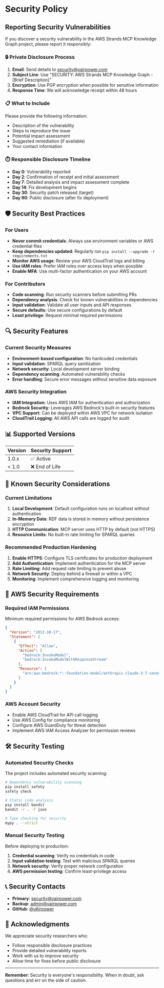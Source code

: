 # Security Policy

## Reporting Security Vulnerabilities

If you discover a security vulnerability in the AWS Strands MCP Knowledge Graph project, please report it responsibly:

### 🔒 Private Disclosure Process

1. **Email**: Send details to [security@vairpower.com](mailto:security@vairpower.com)
2. **Subject Line**: Use "SECURITY: AWS Strands MCP Knowledge Graph - [Brief Description]"
3. **Encryption**: Use PGP encryption when possible for sensitive information
4. **Response Time**: We will acknowledge receipt within 48 hours

### 📋 What to Include

Please provide the following information:
- Description of the vulnerability
- Steps to reproduce the issue
- Potential impact assessment
- Suggested remediation (if available)
- Your contact information

### ⏱️ Responsible Disclosure Timeline

- **Day 0**: Vulnerability reported
- **Day 2**: Confirmation of receipt and initial assessment
- **Day 7**: Detailed analysis and impact assessment complete
- **Day 14**: Fix development begins
- **Day 30**: Security patch released (target)
- **Day 90**: Public disclosure (after fix deployment)

## 🛡️ Security Best Practices

### For Users

- **Never commit credentials**: Always use environment variables or AWS credential files
- **Keep dependencies updated**: Regularly run `pip install --upgrade -r requirements.txt`
- **Monitor AWS usage**: Review your AWS CloudTrail logs and billing
- **Use IAM roles**: Prefer IAM roles over access keys when possible
- **Enable MFA**: Use multi-factor authentication on your AWS account

### For Contributors

- **Code scanning**: Run security scanners before submitting PRs
- **Dependency analysis**: Check for known vulnerabilities in dependencies
- **Input validation**: Validate all user inputs and API responses
- **Secure defaults**: Use secure configurations by default
- **Least privilege**: Request minimal required permissions

## 🔍 Security Features

### Current Security Measures

- **Environment-based configuration**: No hardcoded credentials
- **Input validation**: SPARQL query sanitization
- **Network security**: Local development server binding
- **Dependency scanning**: Automated vulnerability checks
- **Error handling**: Secure error messages without sensitive data exposure

### AWS Security Integration

- **IAM Integration**: Uses AWS IAM for authentication and authorization
- **Bedrock Security**: Leverages AWS Bedrock's built-in security features
- **VPC Support**: Can be deployed within AWS VPC for network isolation
- **CloudTrail Logging**: All AWS API calls are logged for audit

## 📊 Supported Versions

| Version | Security Support |
|---------|------------------|
| 1.0.x   | ✅ Active        |
| < 1.0   | ❌ End of Life   |

## 🚨 Known Security Considerations

### Current Limitations

1. **Local Development**: Default configuration runs on localhost without authentication
2. **In-Memory Data**: RDF data is stored in memory without persistence encryption
3. **HTTP Communication**: MCP server uses HTTP by default (not HTTPS)
4. **Resource Limits**: No built-in rate limiting for SPARQL queries

### Recommended Production Hardening

1. **Enable HTTPS**: Configure TLS certificates for production deployment
2. **Add Authentication**: Implement authentication for the MCP server
3. **Rate Limiting**: Add request rate limiting to prevent abuse
4. **Network Security**: Deploy behind a firewall or within a VPC
5. **Monitoring**: Implement comprehensive logging and monitoring

## 🔐 AWS Security Requirements

### Required IAM Permissions

Minimum required permissions for AWS Bedrock access:

```json
{
  "Version": "2012-10-17",
  "Statement": [
    {
      "Effect": "Allow",
      "Action": [
        "bedrock:InvokeModel",
        "bedrock:InvokeModelWithResponseStream"
      ],
      "Resource": [
        "arn:aws:bedrock:*::foundation-model/anthropic.claude-3-7-sonnet-*"
      ]
    }
  ]
}
```

### AWS Account Security

- Enable AWS CloudTrail for API call logging
- Use AWS Config for compliance monitoring
- Configure AWS GuardDuty for threat detection
- Implement AWS IAM Access Analyzer for permission reviews

## 🛠️ Security Testing

### Automated Security Checks

The project includes automated security scanning:

```bash
# Dependency vulnerability scanning
pip install safety
safety check

# Static code analysis
pip install bandit
bandit -r . -f json

# Type checking for security
mypy . --strict
```

### Manual Security Testing

Before deploying to production:

1. **Credential scanning**: Verify no credentials in code
2. **Input validation testing**: Test with malicious SPARQL queries
3. **Network security**: Verify proper network configuration
4. **AWS permission testing**: Confirm least-privilege access

## 📞 Security Contacts

- **Primary**: [security@vairpower.com](mailto:security@vairpower.com)
- **Backup**: [admin@vairpower.com](mailto:admin@vairpower.com)
- **GitHub**: [@vAirpower](https://github.com/vAirpower)

## 🙏 Acknowledgments

We appreciate security researchers who:
- Follow responsible disclosure practices
- Provide detailed vulnerability reports
- Work with us to improve security
- Allow time for fixes before public disclosure

---

**Remember**: Security is everyone's responsibility. When in doubt, ask questions and err on the side of caution.
